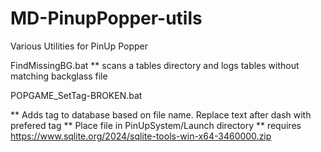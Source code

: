 # MD-PinupPopper-utils
Various Utilities for PinUp Popper


FindMissingBG.bat
** scans a tables directory and logs tables without matching backglass file

POPGAME_SetTag-BROKEN.bat

** Adds tag to database based on file name. Replace text after dash with prefered tag
** Place file in PinUpSystem/Launch directory
** requires https://www.sqlite.org/2024/sqlite-tools-win-x64-3460000.zip
